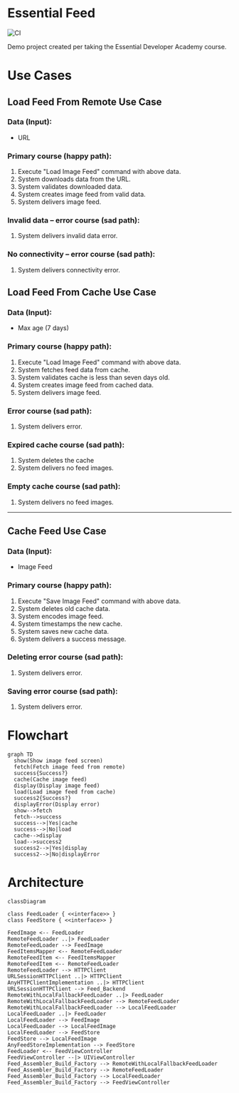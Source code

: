 # Essential Feed

![CI](https://github.com/bpoplauschi/EssentialFeed/workflows/CI/badge.svg)

Demo project created per taking the Essential Developer Academy course.

# Use Cases

## Load Feed From Remote Use Case

### Data (Input):

- URL

### Primary course (happy path):

1. Execute "Load Image Feed" command with above data.
2. System downloads data from the URL.
3. System validates downloaded data.
4. System creates image feed from valid data.
5. System delivers image feed.

### Invalid data – error course (sad path):

1. System delivers invalid data error.

### No connectivity – error course (sad path):

1. System delivers connectivity error.

## Load Feed From Cache Use Case

### Data (Input):

- Max age (7 days)

### Primary course (happy path):

1. Execute "Load Image Feed" command with above data.
2. System fetches feed data from cache.
3. System validates cache is less than seven days old.
4. System creates image feed from cached data.
5. System delivers image feed.

### Error course (sad path):

1. System delivers error.

### Expired cache course (sad path):

1. System deletes the cache
2. System delivers no feed images.

### Empty cache course (sad path):

1. System delivers no feed images.

------

## Cache Feed Use Case

### Data (Input):

- Image Feed

### Primary course (happy path):

1. Execute "Save Image Feed" command with above data.
2. System deletes old cache data.
3. System encodes image feed.
4. System timestamps the new cache.
5. System saves new cache data.
6. System delivers a success message.

### Deleting error course (sad path):

1. System delivers error.

### Saving error course (sad path):

1. System delivers error.

# Flowchart

```mermaid
graph TD
  show(Show image feed screen)
  fetch(Fetch image feed from remote)
  success{Success?}
  cache(Cache image feed)
  display(Display image feed)
  load(Load image feed from cache)
  success2{Success?}
  displayError(Display error)
  show-->fetch
  fetch-->success
  success-->|Yes|cache
  success-->|No|load
  cache-->display
  load-->success2
  success2-->|Yes|display
  success2-->|No|displayError
```

# Architecture

```mermaid
classDiagram

class FeedLoader { <<interface>> }
class FeedStore { <<interface>> }

FeedImage <-- FeedLoader
RemoteFeedLoader ..|> FeedLoader
RemoteFeedLoader --> FeedImage
FeedItemsMapper <-- RemoteFeedLoader
RemoteFeedItem <-- FeedItemsMapper
RemoteFeedItem <-- RemoteFeedLoader
RemoteFeedLoader --> HTTPClient
URLSessionHTTPClient ..|> HTTPClient
AnyHTTPClientImplementation ..|> HTTPClient
URLSessionHTTPClient --> Feed_Backend
RemoteWithLocalFallbackFeedLoader ..|> FeedLoader
RemoteWithLocalFallbackFeedLoader --> RemoteFeedLoader
RemoteWithLocalFallbackFeedLoader --> LocalFeedLoader
LocalFeedLoader ..|> FeedLoader
LocalFeedLoader --> FeedImage
LocalFeedLoader --> LocalFeedImage
LocalFeedLoader --> FeedStore
FeedStore --> LocalFeedImage
AnyFeedStoreImplementation --> FeedStore
FeedLoader <-- FeedViewController
FeedViewController --|> UIViewController
Feed_Assembler_Build_Factory --> RemoteWithLocalFallbackFeedLoader
Feed_Assembler_Build_Factory --> RemoteFeedLoader
Feed_Assembler_Build_Factory --> LocalFeedLoader
Feed_Assembler_Build_Factory --> FeedViewController
```
